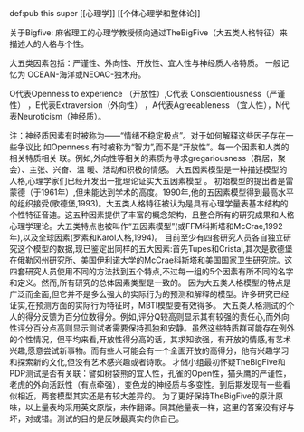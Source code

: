 def:pub this super [[心理学]] [[个体心理学和整体论]]


关于Bigfive: 麻省理工的心理学教授倾向通过TheBigFive（大五类人格特征）来描述人的人格与个性。

大五类因素包括：严谨性、外向性、开放性、宜人性与神经质人格特质。
一般记忆为 OCEAN-海洋或NEOAC-独木舟。

O代表Openness to experience （开放性）,C代表 Conscientiousness（严谨性） ，E代表Extraversion（外向性） ，A代表Agreeableness （宜人性），N代表Neuroticism（神经质）。

注：神经质因素有时被称为——“情绪不稳定极点”。对于如何解释这些因子存在一些争议比 如Openness,有时被称为“智力”,而不是“开放性”。每一个因素和人类的相关特质相关 联。例如,外向性等相关的素质为寻求gregariousness（群居，聚会）、主张、兴奋、温 暖、活动和积极的情感。 大五因素模型是一种描述模型的人格,心理学家们已经开发出一批理论证实大五因素模型 。 初始模型的提出者是雷蒙德（于1961年）,但未能达到学术的高度。1990年,他的五因素模型得到最高水平的组织接受(歌德堡,1993)。大五类人格特征被认为是具有心理学量表基本结构的个性特征音速。这五种因素提供了丰富的概念架构，且整合所有的研究成果和人格心理学理论。大五类特点也被叫作“五因素模型”(或FFM科斯塔和McCrae,1992年),以及全球因素(罗素和Karol人格,1994)。 目前至少有四套研究人员各自独立研究这个模型的数据,现已鉴定出同样的五大因素:首先Tupes和Cristal,其次是歌德堡在俄勒冈州研究所、美国伊利诺大学的McCrae科斯塔和美国国家卫生研究院。这四套研究人员使用不同的方法找到五个特点,不过每一组的5个因素有所不同的名字和定义。然而,所有研究的总体因素类型是一致的。 因为大五类人格模型的特点是广泛而全面,但它并不是多么强大的实际行为的预测和解释的模型。许多研究已经证实,在预测方面的实际行为特征时，MBTI模型要有效得多。 大五类人格测试的个人的得分反馈为百分位数得分。例如,评分Q较高则显示其有较强的责任心,而外向性评分百分点高则显示测试者需要保持孤独和安静。虽然这些特质群可能存在例外的个性情况，但平均来看,开放性得分高的话，其求知欲强，有开放的情感,有艺术兴趣,愿意尝试新事物。而有些人可能会有一个全面开放的高得分，他有兴趣学习和探索新的文化,但没有艺术感兴趣或者诗歌。 才储小组最初怀疑TheBigFive和PDP测试是否有关联：譬如树袋熊的宜人性，孔雀的Open性，猫头鹰的严谨性，老虎的外向活跃性（有点牵强），变色龙的神经质与多变性。到后期发现有一些看似相近，两套模型其实还是有较大差异的。 为了更好保持TheBigFive的原汁原味，以上量表均采用英文原版，未作翻译。同其他量表一样，这里的答案没有好与坏，对或错。测试的目的是反映最真实的你自己。